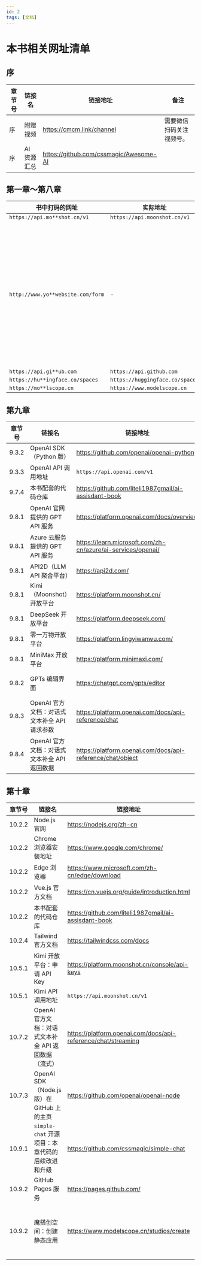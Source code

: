 ```yaml
---
id: 2
tags: [文档]
---
```


# 本书相关网址清单

## 序

| 章节号 | 链接名 | 链接地址 | 备注 |
|-------|-------|---------|-----|
| 序    | 附赠视频 | https://cmcm.link/channel | 需要微信扫码关注视频号。|
| 序    | AI 资源汇总 | https://github.com/cssmagic/Awesome-AI |


## 第一章～第八章

| 书中打码的网址 | 实际地址 | 备注 |
|-----------------|---------|-----|
| `https://api.mo**shot.cn/v1` | `https://api.moonshot.cn/v1`
| `http://www.yo**website.com/form` | - | 此为示例中出现的虚拟地址，仅提示读者输入自己的网站地址之用。
| `https://api.gi**ub.com` | `https://api.github.com`
| `https://hu**ingface.co/spaces` | `https://huggingface.co/spaces`
| `https://mo**lscope.cn` | `https://www.modelscope.cn`


## 第九章

| 章节号 | 链接名 | 链接地址 | 备注 |
|-------|-------|---------|-----|
| 9.3.2 | OpenAI SDK（Python 版） | https://github.com/openai/openai-python ||
| 9.3.3 | OpenAI API 调用地址 | `https://api.openai.com/v1` ||
| 9.7.4 | 本书配套的代码仓库 | https://github.com/liteli1987gmail/ai-assisdant-book ||
| 9.8.1 | OpenAI 官网提供的 GPT API 服务 | https://platform.openai.com/docs/overview ||
| 9.8.1 | Azure 云服务提供的 GPT API 服务 | https://learn.microsoft.com/zh-cn/azure/ai-services/openai/ ||
| 9.8.1 | API2D（LLM API 聚合平台） | https://api2d.com/ ||
| 9.8.1 | Kimi（Moonshot）开放平台 | https://platform.moonshot.cn/ ||
| 9.8.1 | DeepSeek 开放平台 | https://platform.deepseek.com/ | 需要登录。|
| 9.8.1 | 零一万物开放平台 | https://platform.lingyiwanwu.com/ ||
| 9.8.1 | MiniMax 开放平台 | https://platform.minimaxi.com/ ||
| 9.8.2 | GPTs 编辑界面 | https://chatgpt.com/gpts/editor | 需要订阅 ChatGPT 会员。|
| 9.8.3 | OpenAI 官方文档：对话式文本补全 API 请求参数 | https://platform.openai.com/docs/api-reference/chat ||
| 9.8.4 | OpenAI 官方文档：对话式文本补全 API 返回数据 | https://platform.openai.com/docs/api-reference/chat/object ||


## 第十章

| 章节号  | 链接名 | 链接地址 | 备注 |
|--------|-------|---------|-----|
| 10.2.2 | Node.js 官网 | https://nodejs.org/zh-cn | |
| 10.2.2 | Chrome 浏览器安装地址 | https://www.google.com/chrome/ | |
| 10.2.2 | Edge 浏览器 | https://www.microsoft.com/zh-cn/edge/download | |
| 10.2.2 | Vue.js 官方文档 | https://cn.vuejs.org/guide/introduction.html | |
| 10.2.2 | 本书配套的代码仓库 | https://github.com/liteli1987gmail/ai-assisdant-book | |
| 10.2.4 | Tailwind 官方文档 | https://tailwindcss.com/docs | |
| 10.5.1 | Kimi 开放平台：申请 API Key | https://platform.moonshot.cn/console/api-keys | 需要登录。 |
| 10.5.1 | Kimi API 调用地址 | `https://api.moonshot.cn/v1` | |
| 10.7.2 | OpenAI 官方文档：对话式文本补全 API 返回数据（流式） | https://platform.openai.com/docs/api-reference/chat/streaming | |
| 10.7.3 | OpenAI SDK（Node.js 版）在 GitHub 上的主页 | https://github.com/openai/openai-node | |
| 10.9.1 | `simple-chat` 开源项目：本章代码的后续改进和升级 | https://github.com/cssmagic/simple-chat | |
| 10.9.2 | GitHub Pages 服务 | https://pages.github.com/ | |
| 10.9.2 | 魔搭创空间：创建静态应用 | https://www.modelscope.cn/studios/create | 需要登录。表单中 “接入SDK” 需要选择 “Static”。 |
